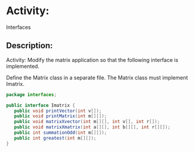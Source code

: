 # Activity: 
Interfaces

## Description:
Activity: Modify the matrix application so that the following interface is implemented.

Define the Matrix class in a separate file. The Matrix class must implement Imatrix.

```java
package interfaces;

public interface Imatrix {
   public void printVector(int v[]);
   public void printMatrix(int m[][]);
   public void matrixXvector(int m[][], int v[], int r[]);
   public void matrixXmatrix(int a[][], int b[][], int r[][]);
   public int summationOdd(int m[][]);
   public int greatest(int m[][]);
}
```

